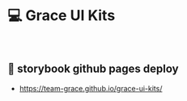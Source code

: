 # 💻 Grace UI Kits

<br />

## 👀 storybook github pages deploy
- https://team-grace.github.io/grace-ui-kits/

<br />